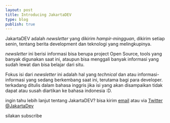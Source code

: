 ```yaml
---
layout: post
title: Introducing JakartaDEV
type: blog
publish: true
---
```


JakartaDEV adalah _newsletter_ yang dikirim _hampir-mingguan_, dikirim setiap senin, tentang berita development dan teknologi yang melingkupinya.

_newsletter_ ini berisi informasi bisa berupa project Open Source, tools yang banyak digunakan saat ini,
ataupun bisa menggali banyak informasi yang sudah lewat dan bisa belajar dari situ.

Fokus isi dari _newsletter_ ini adalah hal yang _technical_ dan atau informasi-informasi yang sedang berkembang saat ini, terutama bagi para developer.
terkadang ditulis dalam bahasa inggris jika isi yang akan disampaikan tidak dapat atau susah diartikan ke bahasa indonesia :D.

ingin tahu lebih lanjut tentang JakartaDEV? bisa kirim [email](mailto:dedenf@jakartadev.org) atau via [Twitter @JakartaDev](https://twitter.com/JakartaDev)

silakan subscribe
